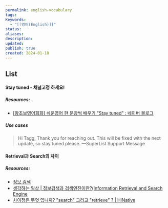 ```yaml
---
permalink: english-vocabulary
tags: 
Keywords:
  - "[[영어(English)]]"
status: 
aliases: 
description: 
updated: 
publish: true
created: 2024-01-18
---
```



## List

#### Stay tuned - 채널고정 하세요!
##### Resources:
- [[왕초보영어회화] 쉬운영어 한 문장씩 배우기 "Stay tuned" : 네이버 블로그](https://m.blog.naver.com/PostView.naver?blogId=siwonschool0&logNo=40191822086&proxyReferer=)
##### Use cases
>Hi Tagg,
>Thank you for reaching out. This will be fixed with the next update, so stay tuned please.
>—SuperList Support Message


#### Retrieval과 Search의 차이
##### Resources:
- [정보 검색](http://www.ktword.co.kr/test/view/view.php?m_temp1=856)
- [생각하는 일상 | 정보검색과 검색엔진이란?(Information Retrieval and Search Engine](https://minwookchang.info/13)
- [차이점은 무엇 입니까? "search" 그리고 "retrieve" ? | HiNative](https://ko.hinative.com/questions/6808349)